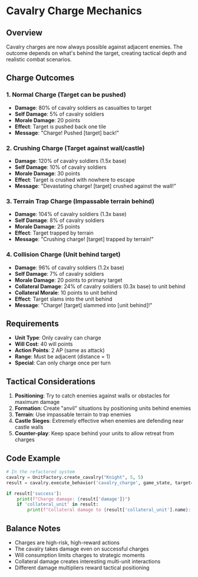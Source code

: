 # Cavalry Charge Mechanics

## Overview
Cavalry charges are now always possible against adjacent enemies. The outcome depends on what's behind the target, creating tactical depth and realistic combat scenarios.

## Charge Outcomes

### 1. **Normal Charge (Target can be pushed)**
- **Damage**: 80% of cavalry soldiers as casualties to target
- **Self Damage**: 5% of cavalry soldiers
- **Morale Damage**: 20 points
- **Effect**: Target is pushed back one tile
- **Message**: "Charge! Pushed [target] back!"

### 2. **Crushing Charge (Target against wall/castle)**
- **Damage**: 120% of cavalry soldiers (1.5x base)
- **Self Damage**: 10% of cavalry soldiers
- **Morale Damage**: 30 points
- **Effect**: Target is crushed with nowhere to escape
- **Message**: "Devastating charge! [target] crushed against the wall!"

### 3. **Terrain Trap Charge (Impassable terrain behind)**
- **Damage**: 104% of cavalry soldiers (1.3x base)
- **Self Damage**: 8% of cavalry soldiers
- **Morale Damage**: 25 points
- **Effect**: Target trapped by terrain
- **Message**: "Crushing charge! [target] trapped by terrain!"

### 4. **Collision Charge (Unit behind target)**
- **Damage**: 96% of cavalry soldiers (1.2x base)
- **Self Damage**: 7% of cavalry soldiers
- **Morale Damage**: 20 points to primary target
- **Collateral Damage**: 24% of cavalry soldiers (0.3x base) to unit behind
- **Collateral Morale**: 10 points to unit behind
- **Effect**: Target slams into the unit behind
- **Message**: "Charge! [target] slammed into [unit behind]!"

## Requirements
- **Unit Type**: Only cavalry can charge
- **Will Cost**: 40 will points
- **Action Points**: 2 AP (same as attack)
- **Range**: Must be adjacent (distance = 1)
- **Special**: Can only charge once per turn

## Tactical Considerations

1. **Positioning**: Try to catch enemies against walls or obstacles for maximum damage
2. **Formation**: Create "anvil" situations by positioning units behind enemies
3. **Terrain**: Use impassable terrain to trap enemies
4. **Castle Sieges**: Extremely effective when enemies are defending near castle walls
5. **Counter-play**: Keep space behind your units to allow retreat from charges

## Code Example

```python
# In the refactored system
cavalry = UnitFactory.create_cavalry("Knight", 5, 5)
result = cavalry.execute_behavior('cavalry_charge', game_state, target=enemy)

if result['success']:
    print(f"Charge damage: {result['damage']}")
    if 'collateral_unit' in result:
        print(f"Collateral damage to {result['collateral_unit'].name}: {result['collateral_damage']}")
```

## Balance Notes
- Charges are high-risk, high-reward actions
- The cavalry takes damage even on successful charges
- Will consumption limits charges to strategic moments
- Collateral damage creates interesting multi-unit interactions
- Different damage multipliers reward tactical positioning